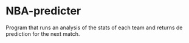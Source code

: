 # NBA-predicter
Program that runs an analysis of the stats of each team and returns de prediction for the next match.
